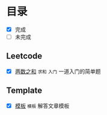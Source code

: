 # 目录

- [x] 完成
- [ ] 未完成

## Leetcode

- [x] [两数之和](questions/sum-of-two-numbers/) `求和`  `入门`   一道入门的简单题

## Template

- [x] [模板](template/) `模板`   解答文章模板

